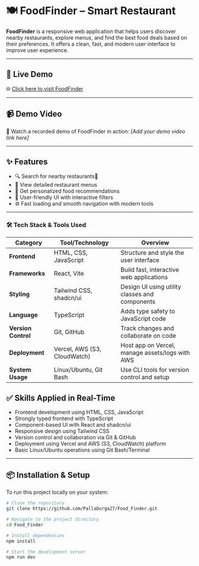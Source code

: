 # 🍽️ FoodFinder – Smart Restaurant 

**FoodFinder** is a responsive web application that helps users discover nearby restaurants, explore menus, and find the best food deals based on their preferences. It offers a clean, fast, and modern user interface to improve user experience.


---


## 🚀 Live Demo

🌐 [Click here to visit FoodFinder](https://food-finder-navy.vercel.app)


---


## 📹 Demo Video

🎥 Watch a recorded demo of FoodFinder in action: *[Add your demo video link here]*


---


## ✨ Features

- 🔍 Search for nearby restaurants🏪
- 📜 View detailed restaurant menus
- 🍔 Get personalized food recommendations
- 🎨 User-friendly UI with interactive filters
- ⚙️ Fast loading and smooth navigation with modern tools


---


### 🛠️ Tech Stack & Tools Used

| **Category**        | **Tool/Technology**                            |  **Overview**
|---------------------|-------------------------------------------------|--------------------------------------------------------|
| **Frontend**        | HTML, CSS, JavaScript                          | Structure and style the user interface    |   
| **Frameworks**      | React, Vite                                     | Build fast, interactive web applications       |
| **Styling**         | Tailwind CSS, shadcn/ui                         |Design UI using utility classes and components |
| **Language**        | TypeScript                                      | Adds type safety to JavaScript code            |
| **Version Control** | Git, GitHub                                     | Track changes and collaborate on code     |     
| **Deployment**      | Vercel, AWS (S3, CloudWatch)                    | Host app on Vercel, manage assets/logs with AWS|
| **System Usage**    | Linux/Ubuntu, Git Bash                          | Use CLI tools for version control and setup    |



## ✅ Skills Applied in Real-Time

- Frontend development using HTML, CSS, JavaScript
- Strongly typed frontend with TypeScript
- Component-based UI with React and shadcn/ui
- Responsive design using Tailwind CSS
- Version control and collaboration via Git & GitHub
- Deployment using Vercel and AWS (S3, CloudWatch) platform
- Basic Linux/Ubuntu operations using Git Bash/Terminal


---


## 📦 Installation & Setup

To run this project locally on your system:

```bash
# Clone the repository
git clone https://github.com/PallaDurga27/Food_Finder.git

# Navigate to the project directory
cd Food_Finder

# Install dependencies
npm install

# Start the development server
npm run dev
